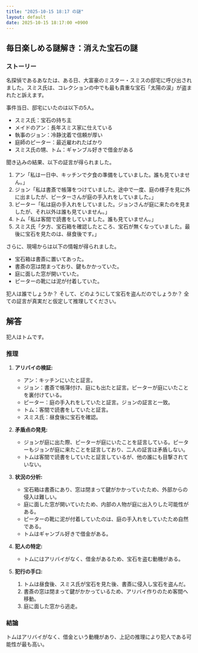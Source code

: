 ```yaml
---
title: "2025-10-15 18:17 の謎"
layout: default
date: 2025-10-15 18:17:00 +0900
---
```

## 毎日楽しめる謎解き：消えた宝石の謎

### ストーリー

名探偵であるあなたは、ある日、大富豪のミスター・スミスの邸宅に呼び出されました。スミス氏は、コレクションの中でも最も貴重な宝石「太陽の涙」が盗まれたと訴えます。

事件当日、邸宅にいたのは以下の5人。

*   スミス氏：宝石の持ち主
*   メイドのアン：長年スミス家に仕えている
*   執事のジョン：冷静沈着で信頼が厚い
*   庭師のピーター：最近雇われたばかり
*   スミス氏の甥、トム：ギャンブル好きで借金がある

聞き込みの結果、以下の証言が得られました。

1.  アン「私は一日中、キッチンで夕食の準備をしていました。誰も見ていません。」
2.  ジョン「私は書斎で帳簿をつけていました。途中で一度、庭の様子を見に外に出ましたが、ピーターさんが庭の手入れをしていました。」
3.  ピーター「私は庭の手入れをしていました。ジョンさんが庭に来たのを見ましたが、それ以外は誰も見ていません。」
4.  トム「私は客間で読書をしていました。誰も見ていません。」
5.  スミス氏「夕方、宝石箱を確認したところ、宝石が無くなっていました。最後に宝石を見たのは、昼食後です。」

さらに、現場からは以下の情報が得られました。

*   宝石箱は書斎に置いてあった。
*   書斎の窓は閉まっており、鍵もかかっていた。
*   庭に面した窓が開いていた。
*   ピーターの靴には泥が付着していた。

犯人は誰でしょうか？ そして、どのようにして宝石を盗んだのでしょうか？
全ての証言が真実だと仮定して推理してください。

## 解答

犯人はトムです。

### 推理

1.  **アリバイの検証:**
    *   アン：キッチンにいたと証言。
    *   ジョン：書斎で帳簿付け、庭にも出たと証言。ピーターが庭にいたことを裏付けている。
    *   ピーター：庭の手入れをしていたと証言。ジョンの証言と一致。
    *   トム：客間で読書をしていたと証言。
    *   スミス氏：昼食後に宝石を確認。

2.  **矛盾点の発見:**
    *   ジョンが庭に出た際、ピーターが庭にいたことを証言している。ピーターもジョンが庭に来たことを証言しており、二人の証言は矛盾しない。
    *   トムは客間で読書をしていたと証言しているが、他の誰にも目撃されていない。

3.  **状況の分析:**
    *   宝石箱は書斎にあり、窓は閉まって鍵がかかっていたため、外部からの侵入は難しい。
    *   庭に面した窓が開いていたため、内部の人物が庭に出入りした可能性がある。
    *   ピーターの靴に泥が付着していたのは、庭の手入れをしていたため自然である。
    *   トムはギャンブル好きで借金がある。

4.  **犯人の特定:**
    *   トムにはアリバイがなく、借金があるため、宝石を盗む動機がある。

5.  **犯行の手口:**
    1.  トムは昼食後、スミス氏が宝石を見た後、書斎に侵入し宝石を盗んだ。
    2.  書斎の窓は閉まって鍵がかかっているため、アリバイ作りのため客間へ移動。
    3.  庭に面した窓から逃走。

### 結論

トムはアリバイがなく、借金という動機があり、上記の推理により犯人である可能性が最も高い。
